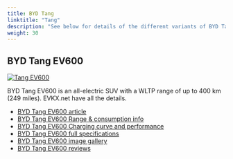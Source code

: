 ```yaml
---
title: BYD Tang
linktitle: "Tang"
description: "See below for details of the different variants of BYD Tang"
weight: 30
---
```

## BYD Tang EV600

<a href="/models/byd/tang/tang_ev600/"><img src="https://media.evkx.net/multimedia/models/byd/tang/tang_ev600/main_1_st.jpg" class="img-fluid" alt="Tang EV600" ></a>

BYD Tang EV600 is an all-electric SUV with a WLTP range of up to 400 km (249 miles). EVKX.net have all the details. 

- [BYD Tang EV600 article](/models/byd/tang/tang_ev600/)
- [BYD Tang EV600 Range & consumption info](/models/byd/tang/tang_ev600/rangeandconsumption)
- [BYD Tang EV600 Charging curve and performance](/models/byd/tang/tang_ev600/chargingcurve)
- [BYD Tang EV600 full specifications](/models/byd/tang/tang_ev600/specifications)
- [BYD Tang EV600 image gallery](/models/byd/tang/tang_ev600/gallery)
- [BYD Tang EV600 reviews](/models/byd/tang/tang_ev600/reviews)

